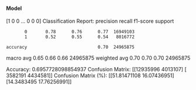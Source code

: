 #### Model
[1 0 0 ... 0 0 0]
Classification Report:
              precision    recall  f1-score   support

           0       0.78      0.76      0.77  16949103
           1       0.52      0.55      0.54   8016772

    accuracy                           0.70  24965875
   macro avg       0.65      0.66      0.66  24965875
weighted avg       0.70      0.70      0.70  24965875

Accuracy: 0.6957728098854937
Confusion Matrix:
[[12935996  4013107]
 [ 3582191  4434581]]
Confusion Matrix (%):
[[51.81471108 16.07436951]
 [14.3483495  17.76256991]]
